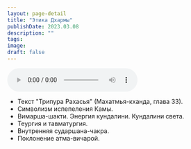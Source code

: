 ```yaml
---
layout: page-detail
title: "Этика Дхармы"
publishDate: 2023.03.08
description: ""
tags:
image:
draft: false
---
```


<audio title="2023.03.08 - Этика Дхармы.mp3" src="https://filer-api.advayta.org/v1.0/public/files/73953" controls=""></audio>

* Текст "Трипура Рахасья" (Махатмья-кханда, глава 33).
* Символизм испепеления Камы.
* Вимарша-шакти. Энергия кундалини. Кундалини света.
* Теургия и тавматургия.
* Внутренняя сударшана-чакра.
* Поклонение атма-вичарой.

  
